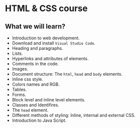 # HTML & CSS course

## What we will learn?

- Introduction to web development.
- Download and install `Visual Studio Code`.
- Heading and paragraphs.
- Lists.
- Hyperlinks and attributes of elements.
- Comments in the code.
- Images.
- Document structure: The `html`, `head` and `body` elements.
- Inline css style.
- Colors names and RGB.
- Tables.
- Forms.
- Block level and inline level elements.
- Classes and Identifires.
- The `head` element.
- Different methods of styling: Inline, internal and external CSS.
- Introduction to Java Script.
